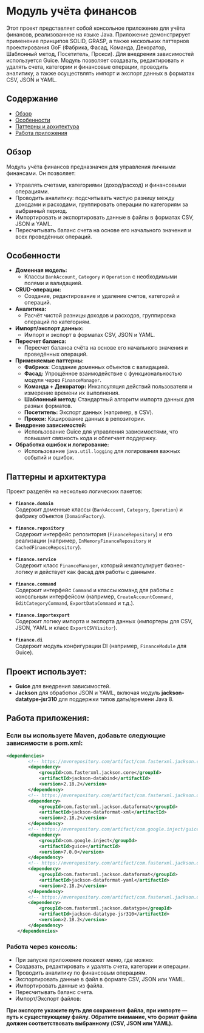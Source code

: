 # Модуль учёта финансов

Этот проект представляет собой консольное приложение для учёта финансов, реализованное на языке Java. Приложение демонстрирует применение принципов SOLID, GRASP, а также нескольких паттернов проектирования GoF (Фабрика, Фасад, Команда, Декоратор, Шаблонный метод, Посетитель, Прокси). Для внедрения зависимостей используется Guice. Модуль позволяет создавать, редактировать и удалять счета, категории и финансовые операции, проводить аналитику, а также осуществлять импорт и экспорт данных в форматах CSV, JSON и YAML.

## Содержание

- [Обзор](#обзор)
- [Особенности](#особенности)
- [Паттерны и архитектура](#паттерны-и-архитектура)
- [Работа приложения](#работа-приложения)


## Обзор

Модуль учёта финансов предназначен для управления личными финансами. Он позволяет:
- Управлять счетами, категориями (доход/расход) и финансовыми операциями.
- Проводить аналитику: подсчитывать чистую разницу между доходами и расходами, группировать операции по категориям за выбранный период.
- Импортировать и экспортировать данные в файлы в форматах CSV, JSON и YAML.
- Пересчитывать баланс счета на основе его начального значения и всех проведённых операций.

## Особенности

- **Доменная модель:**  
  - Классы `BankAccount`, `Category` и `Operation` с необходимыми полями и валидацией.
- **CRUD-операции:**  
  - Создание, редактирование и удаление счетов, категорий и операций.
- **Аналитика:**  
  - Расчёт чистой разницы доходов и расходов, группировка операций по категориям.
- **Импорт/экспорт данных:**  
  - Импорт и экспорт в форматах CSV, JSON и YAML.
- **Пересчет баланса:**  
  - Пересчет баланса счёта на основе его начального значения и проведённых операций.
- **Применяемые паттерны:**  
  - **Фабрика:** Создание доменных объектов с валидацией.  
  - **Фасад:** Упрощённое взаимодействие с функциональностью модуля через `FinanceManager`.  
  - **Команда + Декоратор:** Инкапсуляция действий пользователя и измерение времени их выполнения.  
  - **Шаблонный метод:** Стандартный алгоритм импорта данных для разных форматов.  
  - **Посетитель:** Экспорт данных (например, в CSV).  
  - **Прокси:** Кэширование данных в репозитории.  
- **Внедрение зависимостей:**  
  - Использование Guice для управления зависимостями, что повышает связность кода и облегчает поддержку.
- **Обработка ошибок и логирование:**  
  - Использование `java.util.logging` для логирования важных событий и ошибок.

## Паттерны и архитектура

Проект разделён на несколько логических пакетов:

- **`finance.domain`**  
  Содержит доменные классы (`BankAccount`, `Category`, `Operation`) и фабрику объектов (`DomainFactory`).

- **`finance.repository`**  
  Содержит интерфейс репозитория (`FinanceRepository`) и его реализации (например, `InMemoryFinanceRepository` и `CachedFinanceRepository`).

- **`finance.service`**  
  Содержит класс `FinanceManager`, который инкапсулирует бизнес-логику и действует как фасад для работы с данными.

- **`finance.command`**  
  Содержит интерфейс `Command` и классы команд для работы с консольным интерфейсом (например, `CreateAccountCommand`, `EditCategoryCommand`, `ExportDataCommand` и т.д.).

- **`finance.importexport`**  
  Содержит логику импорта и экспорта данных (импортеры для CSV, JSON, YAML и класс `ExportCSVVisitor`).

- **`finance.di`**  
  Содержит модуль конфигурации DI (например, `FinanceModule` для Guice).

## Проект использует:

- **Guice** для внедрения зависимостей.
- **Jackson** для обработки JSON и YAML, включая модуль **jackson-datatype-jsr310** для поддержки типов даты/времени Java 8.


## Работа приложения:

### Если вы используете Maven, добавьте следующие зависимости в pom.xml:

```xml
<dependencies>
        <!-- https://mvnrepository.com/artifact/com.fasterxml.jackson.core/jackson-databind -->
        <dependency>
            <groupId>com.fasterxml.jackson.core</groupId>
            <artifactId>jackson-databind</artifactId>
            <version>2.18.2</version>
        </dependency>
        <!-- https://mvnrepository.com/artifact/com.fasterxml.jackson.dataformat/jackson-dataformat-xml -->
        <dependency>
            <groupId>com.fasterxml.jackson.dataformat</groupId>
            <artifactId>jackson-dataformat-xml</artifactId>
            <version>2.18.2</version>
        </dependency>
        <!-- https://mvnrepository.com/artifact/com.google.inject/guice -->
        <dependency>
            <groupId>com.google.inject</groupId>
            <artifactId>guice</artifactId>
            <version>7.0.0</version>
        </dependency>
        <!-- https://mvnrepository.com/artifact/com.fasterxml.jackson.dataformat/jackson-dataformat-yaml -->
        <dependency>
            <groupId>com.fasterxml.jackson.dataformat</groupId>
            <artifactId>jackson-dataformat-yaml</artifactId>
            <version>2.18.2</version>
        </dependency>
        <!-- https://mvnrepository.com/artifact/com.fasterxml.jackson.datatype/jackson-datatype-jsr310 -->
        <dependency>
            <groupId>com.fasterxml.jackson.datatype</groupId>
            <artifactId>jackson-datatype-jsr310</artifactId>
            <version>2.18.2</version>
        </dependency>
    </dependencies>
```

### Работа через консоль:

- При запуске приложение покажет меню, где можно:
- Создавать, редактировать и удалять счета, категории и операции.
- Проводить аналитику по финансовым операциям.
- Экспортировать данные в файл в формате CSV, JSON или YAML.
- Импортировать данные из файла.
- Пересчитывать баланс счета.
- Импорт/Экспорт файлов:

**При экспорте укажите путь для сохранения файла, при импорте — путь к существующему файлу. Обратите внимание, что формат файла должен соответствовать выбранному (CSV, JSON или YAML).**
